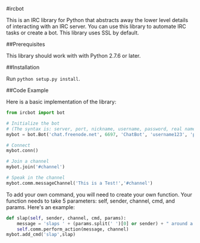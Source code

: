 #ircbot

This is an IRC library for Python that abstracts away the lower level details of interacting with an IRC server. You can use this library to automate IRC tasks or create a bot. This library uses SSL by default.

##Prerequisites

This library should work with with Python 2.7.6 or later.

##Installation

Run ``python setup.py install``.

##Code Example

Here is a basic implementation of the library:

```python
from ircbot import bot

# Initialize the bot
# (The syntax is: server, port, nickname, username, password, real name, host name, IRC server)
mybot = bot.Bot('chat.freenode.net', 6697, 'ChatBot', 'username123', 'password123', 'ChatBot', 'something', 'chat.freenode.net')

# Connect
mybot.conn()

# Join a channel 
mybot.join('#channel')

# Speak in the channel
mybot.comm.messageChannel('This is a Test!','#channel')
```

To add your own command, you will need to create your own function. Your function needs to take 5 parameters: self, sender, channel, cmd, and params. Here's an example:

```python
def slap(self, sender, channel, cmd, params):
	message = 'slaps ' + (params.split(' ')[0] or sender) + " around a bit with a large trout"
	self.comm.perform_action(message, channel)
mybot.add_cmd('slap',slap)
```
